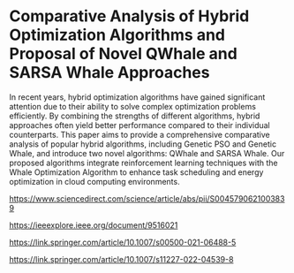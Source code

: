 # Comparative Analysis of Hybrid Optimization Algorithms and Proposal of Novel QWhale and SARSA Whale Approaches
In recent years, hybrid optimization algorithms have gained significant attention due to their ability to solve complex optimization problems efficiently. By combining the strengths of different algorithms, hybrid approaches often yield better performance compared to their individual counterparts. This paper aims to provide a comprehensive comparative analysis of popular hybrid algorithms, including Genetic PSO and Genetic Whale, and introduce two novel algorithms: QWhale and SARSA Whale. Our proposed algorithms integrate reinforcement learning techniques with the Whale Optimization Algorithm to enhance task scheduling and energy optimization in cloud computing environments.

https://www.sciencedirect.com/science/article/abs/pii/S0045790621003839

https://ieeexplore.ieee.org/document/9516021

https://link.springer.com/article/10.1007/s00500-021-06488-5

https://link.springer.com/article/10.1007/s11227-022-04539-8
